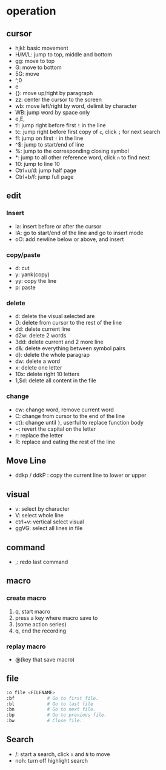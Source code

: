 # operation

## cursor

- hjkl: basic movement
- H/M/L: jump to top, middle and bottom
- gg: move to top
- G: move to bottom
- 5G: move
- ^,0
- e
- {}: move up/right by paragraph
- zz: center the cursor to the screen
- wb: move left/right by word, delimit by character
- WB: jump word by space only
- e,E,
- t!: jump right before first `!` in the line
- tc: jump right before first copy of `c`, click `;` for next search
- f!: jump on first `!` in the line
- ^$: jump to start/end of line
- %: jump to the corresponding closing symbol
- \*: jump to all other reference word, click `n` to find next
- 10: jump to line 10
- Ctrl+u/d: jump half page
- Ctrl+b/f: jump full page

## edit

### Insert

- ia: insert before or after the cursor
- IA: go to start/end of the line and go to insert mode
- oO: add newline below or above, and insert

### copy/paste

- d: cut
- y: yank(copy)
- yy: copy the line
- p: paste

### delete

- d: delete the visual selected are
- D: delete from cursor to the rest of the line
- dd: delete current line
- d2w: delete 2 words
- 3dd: delete current and 2 more line
- d&: delete everything between symbol pairs
- d}: delete the whole paragrap
- dw: delete a word
- x: delete one letter
- 10x: delete right 10 letters
- 1,$d: delete all content in the file

### change

- cw: change word, remove current word
- C: change from cursor to the end of the line
- ct}: change until `}`, userful to replace function body
- ~: revert the capital on the letter
- r: replace the letter
- R: replace and eating the rest of the line

## Move Line

- ddkp / ddkP : copy the current line to lower or upper

## visual

- v: select by character
- V: select whole line
- ctrl+v: vertical select visual
- ggVG: select all lines in file

## command

- ,: redo last command

## macro

### create macro

1. q, start macro
1. press a key where macro save to
1. (some action series)
1. q, end the recording

### replay macro

- @(key that save macro)

## file

```sh
:o file <FILENAME>
:bf            # Go to first file.
:bl            # Go to last file
:bn            # Go to next file.
:bp            # Go to previous file.
:bw            # Close file.
```

## Search

- /: start a search, click `n` and `N` to move
- noh: turn off highlight search
